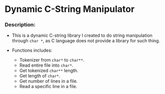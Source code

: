 # Dynamic C-String Manipulator

### Description:
* This is a dynamic C-string library I created to do string manipulation through `char *`, as C language does not provide a library for such thing.

* Functions includes:
  - Tokenizer from `char*` to `char**`.
  - Read entire file into `char*`.
  - Get tokenized `char**` length.
  - Get length of `char*`.
  - Get number of lines in a file.
  - Read a specific line in a file.
